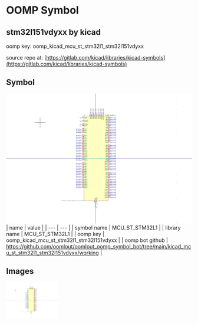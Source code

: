 # OOMP Symbol  
## stm32l151vdyxx  by kicad  
  
oomp key: oomp_kicad_mcu_st_stm32l1_stm32l151vdyxx  
  
source repo at: [https://gitlab.com/kicad/libraries/kicad-symbols](https://gitlab.com/kicad/libraries/kicad-symbols)  
## Symbol  
  
[![working.png](working_600.png)](working.png)  
| name | value | 
| --- | --- | 
| symbol name | MCU_ST_STM32L1 | 
| library name | MCU_ST_STM32L1 | 
| oomp key | oomp_kicad_mcu_st_stm32l1_stm32l151vdyxx | 
| oomp bot github | https://github.com/oomlout/oomlout_oomp_symbol_bot/tree/main/kicad_mcu_st_stm32l1_stm32l151vdyxx/working | 
## Images  
  
[![working.png](working_140.png)](working.png)  
